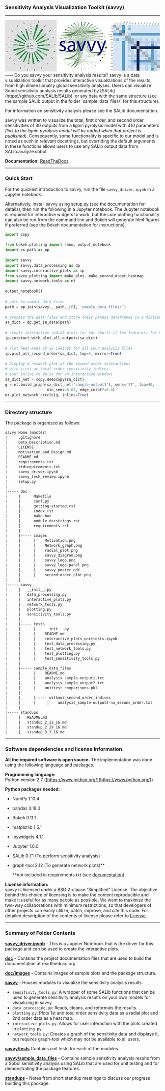### Sensitivity Analysis Visualization Toolkit (savvy)                             
----
<img src="doc/images/savvy_logo_panel.png">
----
Do you savvy your sensitivity analysis results?  savvy is a data visualization toolkit that provides interactive visualizations of the results from high dimensionality global sensitivity analyses.  Users can visualize Sobol sensitivity analysis results generated by [SALib](https://github.com/SALib/SALib), or any data with the same structure (see the sample SALib output in the folder `sample_data_files/` for this structure).  

For information on sensitivity analysis please see the SALib documentation.

savvy was written to visualize the total, first order, and second order sensitivities of 30 outputs from a lignin pyrolysis model with 410 parameters *(link to the lignin pyrolysis model will be added when that project is published)*.  Consequently, some functionality is specific to our model and is noted as such in relevant docstrings, but overriding the default arguments in these functions allows users to use any SALib output data from SALib.analyze.sobol.

**Documentation:** [ReadTheDocs](http://savvy.readthedocs.org)

----
### Quick Start
For the quickest introduction to savvy, run the file `savvy_driver.ipynb` in a Jupyter notebook.

Alternatively, install savvy using setup.py (see the documentation for details), then run the following in a Jupyter notebook.  The Jupyter notebook is required for interactive widgets to work, but the core plotting functionality can also be run from the command line and Bokeh will generate html figures if preferred (see the Bokeh documentation for instructions).
```python
import copy

from bokeh.plotting import show, output_notebook
import os.path as op

import savvy
import savvy.data_processing as dp
import savvy.interactive_plots as ip
from savvy.plotting import make_plot, make_second_order_heatmap
import savvy.network_tools as nt

output_notebook()

# path to sample data files
path = op.join(savvy.__path__[0], 'sample_data_files/')

# process the data files and store their pandas dataframes in a dictionary
sa_dict = dp.get_sa_data(path)

# create interactive radial plots (or bar charts if few features) for ST and S1
ip.interact_with_plot_all_outputs(sa_dict)

# Plot heat maps of S2 indices for all your analysis files
ip.plot_all_second_order(sa_dict, top=5, mirror=True)

# Display a network plot of the second order interactions
# with first or total order sensitivity indices
# (set inline to false for an interactive window)
sa_dict_net = copy.deepcopy(sa_dict)
g = nt.build_graph(sa_dict_net['sample-output1'], sens='ST', top=40,
                   min_sens=0.01, edge_cutoff=0.0)
nt.plot_network_circle(g, inline=True)
```
---
### Directory structure
The package is organized as follows:
```
savvy Home (master)
|     .gitignore
|     Data_Description.md
|     LICENSE
|     Motivation_and_Design.md
|     README.md
|     requirements.txt
|     rtdrequirements.txt
|     savvy_driver.ipynb
|     savvy_tech_review.ipynb
|     setup.py
|  
|----- doc
|     |      Makefile
|     |      conf.py
|     |      getting-started.rst
|     |      index.rst
|     |      make.bat
|     |      module-docstrings.rst
|     |      requirements.rst
|     |          
|     |----- images
|     |      |    Motivation.png
|     |      |    Network_graph.png
|     |      |    radial_plot.png
|     |      |    savvy_diagram.png
|     |      |    savvy_logo.png
|     |      |    savvy_logo_panel.png
|     |      |    savvy_poster.pdf
|     |      |    second_order_plot.png
|     |
|----- savvy
|     |   __init__.py
|     |   data_processing.py
|     |   interactive_plots.py
|     |   network_tools.py
|     |   plotting.py
|     |   sensitivity_tools.py
|     |
|     |----- tests
|     |      |    __init__.py
|     |      |    README.md
|     |      |    interactive_plots_unittests.ipynb
|     |      |    test_data_processing.py
|     |      |    test_network_tools.py
|     |      |    test_plotting.py
|     |      |    test_sensitivity_tools.py
|     |
|     |----- sample_data_files
|     |      |    README.md
|     |      |    analysis_sample-output1.txt
|     |      |    analysis_sample-output2.txt
|     |      |    unittest_comparisons.pkl
|     |
|     |      |----- without_second_order_indices
|     |      |     |    analysis_sample-output3-no_second_order.txt
|     |       
|----- standups
|     |   README.md
|     |   standup_2_22_16.md
|     |   standup_2_29_16.md
|     |   standup_3_7_16.md
```
----
### Software dependencies and license information

**All the required software is open source.**  The implementation was done using the following language and packages.  

**Programming language:**   
Python version 2.7  ([https://www.python.org/](https://www.python.org/))

**Python packages needed:**
- NumPy 1.10.4
- pandas 0.18.0
- Bokeh 0.11.1
- matplotlib 1.5.1
- ipywidgets 4.1.1
- Jupyter 1.0.0
- SALib 0.7.1 (To perform sensitivity analysis)
- graph-tool 2.12 (To generate network plots)**

  \*\*not included in requirements.txt (see [documentation](http://savvy.readthedocs.org))

**License information:**   
savvy is licensed under a BSD 2-clause “Simplified” License. The objective behind this choice of licensing is to make the content reproducible and make it useful for as many people as possible. We want to maximize the two-way collaborations with minimum restrictions, so that developers of other projects can easily utilize, patch, improve, and cite this code.
For detailed description of the contents of license please refer to [License](https://github.com/houghb/savvy/blob/master/LICENSE)

----
### Summary of Folder Contents

**[savvy_driver.ipynb](https://github.com/houghb/savvy/blob/master/savvy_driver.ipynb)** - This is a Jupyter Notebook that is the driver for this package and can be used to create the interactive plots.

**[doc](https://github.com/houghb/savvy/tree/master/doc)** - Contains the project documentation files that are used to build the documentation at readthedocs.org.

**[doc/images](https://github.com/houghb/savvy/tree/master/doc/images)** - Contains images of sample plots and the package structure.

**[savvy](https://github.com/houghb/savvy/tree/master/savvy)** - Houses modules to visualize the sensitivity analysis results.

-  `sensitivity_tools.py`: A wrapper of some SALib functions that can be used to generate sensitivity analysis results on your own models for visualizing in savvy.
- `data_processing.py`: Reads, cleans, and reformats the results.
- `plotting.py`: Plots 1st and total order sensitivity data as a radial plot and 2nd order data as a heat map.
- `interactive_plots.py`: Allows for user interaction with the plots created in `plotting.py`.
- `network_tools.py`: Creates a graph of the sensitivity data and displays it, but requires graph-tool which may not be available to all users.

**[savvy/tests](https://github.com/houghb/savvy/tree/master/savvy/tests)** Contains unit tests for each of the modules.

**[savvy/sample_data_files](https://github.com/houghb/savvy/tree/master/savvy/sample_data_files)** - Contains sample sensitivity analysis results from a Sobol sensitivity analysis using SALib that are used for unit testing and for demonstrating the package features.

**[standups](https://github.com/houghb/savvy/tree/master/standups)** - Notes from short standup meetings to discuss our progress building this package.

